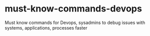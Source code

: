 # must-know-commands-devops
Must know commands for Devops, sysadmins to debug issues with systems, applications, processes faster
